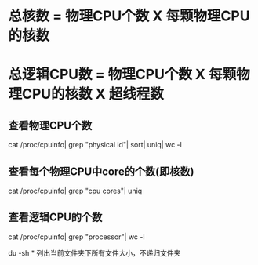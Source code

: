 # 总核数 = 物理CPU个数 X 每颗物理CPU的核数 
# 总逻辑CPU数 = 物理CPU个数 X 每颗物理CPU的核数 X 超线程数

## 查看物理CPU个数
cat /proc/cpuinfo| grep "physical id"| sort| uniq| wc -l

## 查看每个物理CPU中core的个数(即核数)
cat /proc/cpuinfo| grep "cpu cores"| uniq

## 查看逻辑CPU的个数
cat /proc/cpuinfo| grep "processor"| wc -l


du -sh *  列出当前文件夹下所有文件大小，不递归文件夹
